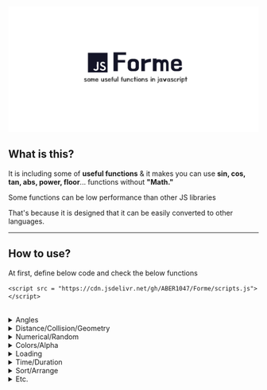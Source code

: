 <div align="center">

<img src = "imgs/repo_templ.png" width = "900px">

</div>


## What is this?

It is including some of **useful functions** & it makes you can use **sin, cos, tan, abs, power, floor**... functions without **"Math."**

Some functions can be low performance than other JS libraries

That's because it is designed that it can be easily converted to other languages.

-------------

## How to use?

At first, define below code and check the below functions

```
<script src = "https://cdn.jsdelivr.net/gh/ABER1047/Forme/scripts.js"></script>
```

</br>









<details>
<summary>Angles</summary>


### point_direction(x1,y1,x2,y2)

-------------

<div align="center">

<img width="450px" src = imgs/img_angle.PNG />

This function returns the direction of a vector formed by the specified components [x1,y1] and [x2,y2]

</div>

</br>


### point_direction2(x1,y1,x2,y2,x3,y3)

-------------

<div align="center">

<img width="450px" src = imgs/angle_3.PNG />

This function returns the direction(radian) of a vector formed by the specified components [x1,y1], [x2,y2], [x3,y3]

</div>

</br>





### correct_deg(deg)  /  correct_rad(rad)

-------------

<div align="center">

This function corrects degree value when it is over than 360 degree or negative degree into positive 0~360 degree

Example, 390 degree will be corrected to 30 degree.

</div>

</br>




### rad(deg)

-------------

<div align="center">

It converts degree to radian

</div>

</br>


### deg(rad)

-------------

<div align="center">

It converts radian to degree

</div>

</br>


### Etc.


<div align="center">

pi()

sin(rad) / asin(rad) / arcsin(rad) / asinh(rad)

cos(rad) / acos(rad) / arccos(rad) / acosh(rad)

tan(rad) / atan(rad) / arctan(rad) / atanh(rad) / atan2(rad)



-------------


functions which can be used without "Math."

It is more convenient to use with deg(rad) function or rad(deg) functions.

</div>

</br>


</details>











<details>
<summary>Distance/Collision/Geometry</summary>


### point_distance(x1,y1,x2,y2)

-------------

<div align="center">

<img width="420px" src = imgs/img_distance.PNG />

This function returns the length of a vector formed by the specified components [x1,y1] and [x2,y2]

you can use this function when you want to get distance between two points

</div>

</br>




### point_distance_3d(x1,y1,z1,x2,y2,z2)

-------------

<div align="center">

This function takes the supplied components of the vector and returns the length (distance) of the vector. 
  
It works in exactly the same way as point_distance() but with the addition of factoring in the z value (depth) for use in 3D space.

</div>

</br>



### place_meeting_point(x1,y1,x2,y2,rad)

-------------

<div align="center">

<img width="450px" src = imgs/img_place_meeting_point.PNG />

This function returns "true" when a point met or be inside a circle

</div>


</br>


### place_meeting_circle(x1,y1,x2,y2,rad1,rad2)

-------------
<div align="center">

<img width="550px" src = imgs/img_place_meeting.PNG />

This function returns "true" when two circles(collision mask) met

</div>

</br>




### get_line_function(x1,y1,x2,y2)

-------------

<div align="center">

This function returns inclination, y-intercept and function of line with two points of line.

The returned array have these values.
array[0] = inclination of line
array[1] = y-intercept
array[2] = function of line

You can check these values with below code

</div>

#### Example
```

//it will show you "[4, 1, 'y=4x+1']".
console.log(get_line_function(0,1,1,5))


```





### point_to_line_distance(x1,y1,x2,y2,x3,y3)

-------------

<div align="center">

This function returns distance of point to line (The point do not have to have a position on only line).

x1,y1,x2,y2 parameter should be the value of points which make up the line.

And, x3,y3 should be the value of another point.

</div>

#### Example
```

//it will show you the value "3 x √2" which same as "4.242..."
console.log(point_to_line_distance(0,0,6,6,0,6))


```

</div>

</br>

</details>










<details>
<summary>Numerical/Random</summary>


### irandom_range(range_1,range_2)

-------------

<div align="center">

You supply the low value for the range as well as the high value, and the function will return a random integer value within (and including) the given range

For example, irandom_range(10, 35) will return an integer between 10 and 35 inclusive

</div>



</br>


### irandom_return()

-------------

<div align="center">

You can get -1 or 1 value by 50% chance
  
</div>



</br>
  
### correct_value(value,min,max)

-------------

<div align="center">

You can limit the value of range of numbers
  
</div>
  
#### Example
```

var a = 10

//limit the value of range
a = correct_value(a,0,5);

//it returns 5
console.log(a);
  
```




</br>
  
### sign_without(value)

-------------

<div align="center">

it functions same as "Math.sign(value)"
but, when the value of sign was "0", it returns -1 or 1 by 50% chance
  
</div>
  


</br></br></br>
  
### choose(val0, val1, val2, …, max_val)

-------------

<div align="center">

it chooses the values from above parameters and returns it.
  
</div>
  
  
#### Example
```

//limit the value of range
var a = choose("A","B","C",1,2,3);

//it returns "A" or "B" or "C" or 1 or 2 or 3 by same chances
console.log(a);
  
```



</br></br></br>
  
### factorial(n)

-------------

<div align="center">

it returns mathematical factorial value
  
</div>
  
  





</br></br></br>
  
### permutation(n,r)

-------------

<div align="center">

it returns mathematical permutation value
  
</div>
  
  








</br></br></br>
  
### combination(n,r)

-------------

<div align="center">

it returns mathematical combination value
  
</div>
  
  
  
  
  
  
</br></br></br>
  
### average(val0, val1, val2, …, max_val)

-------------

<div align="center">

This function returns averaged value
  
</div>
  





</br></br></br>
  
### arithmetic_seq(firstTerm,lastTerm,n)

-------------

<div align="center">
  
<img width="450px" src = "https://images.saymedia-content.com/.image/t_share/MTc0NDcxMzQ5ODYxODg1NTc0/how-to-find-the-general-term-of-arithmetic-and-geometric-sequences.png" />
  

This function returns sum of arithmetic sequence
  
It is useful when you want to get sum of repeated things
  
example, if you want to get the result of "1+3+5+7+ ... + 77"
  
</div>





</br></br></br>
  
### geometric_seq(firstTerm,commonRatio,n)

-------------

<div align="center">
  
<img width="450px" src = "https://images.saymedia-content.com/.image/t_share/MTc0NDcxMzQ5ODYxODg1NTc0/how-to-find-the-general-term-of-arithmetic-and-geometric-sequences.png" />
  

This function returns sum of geometric sequence
  
</div>





</br></br></br>
  
### inf_geometric_seq(firstTerm,commonRatio)

-------------

<div align="center">

This function returns sum of infinite geometric sequence
  
</div>
  




</br></br></br>
  
### highest_num(val0, val1, val2, …, max_val)

-------------

<div align="center">

This function chooses highest number and returns it
  
</div>




</br></br></br>
  
### highest_num_array(array)

-------------

<div align="center">

This function chooses highest number from array and returns it
  
</div>
  






</br></br></br>
  
### set_value_case(value, min, max, inner)

-------------

<div align="center">

it returns another specific value by dividing the case where the value is within the range of the condition and the case where it is not.
  
</div>
  
  
#### Example
```

//setting
var value = 50;
var returns = 0;



returns = set_value_case(value, 0, 100, true);

//it returns 50 because the value "50" is between 0~100
console.log(returns);


returns = set_value_case(value, 100, 200, true);

//it returns 100 because the value "50" is smaller than "min" value [100]
console.log(returns);
  
```



### Etc.


<div align="center">

sign(rad) / abs(rad) / sqrt(rad) / pow(rad) / power(rad)

round(rad) / floor(rad)

-------------


functions which can be used without "Math."

</div>

</br>




</details>









<details>
<summary>Colors/Alpha</summary>



### merge_color(color1, color2, amount, debug_mode)

-------------

<div align="center">

you need to set the parameter "color1" and "color2" (hex color only)
And then set the parameter "amount" to merge colors
(0 is minimum and 1 is maximum. if amount value is less than 0 or over than 1, it is applied 0 and 1 if amount is 0, you can get only "color1" value, and if amount is 1, you can get only "color2" value)
  
</div>

#### Example
```

//it return "gray" color
merge_color("#ffffff", "#2a2a28", 0.5);

//if you want to see the result on console, use the parameter "debug mode"
merge_color("#ffffff", "#2a2a28", 0.5, 1);

```


</details>







<details>
<summary>Loading</summary>



### preload_images(file_directory, type, image_name1, image_name2, image_name...)

-------------

<div align="center">

it makes the images preloaded.

it is useful when you added new images after page loaded or change the already existed image to other one.

(if you didn't preload the images before this situations, the images are not shown until fully loaded)


</div>
  
  
#### Example
```

//it loads the images file "MY_GIF1.gif", "MY_GIF2.gif", "MY_GIF3.gif"
preload_images("my_pc/image_folder", "gif", "MY_GIF1", "MY_GIF2", "MY_GIF3");

//it loads the images file "MY_IMG1.png", "MY_IMG2.png", "MY_IMG3.png"
preload_images("my_pc/image_folder", "png", "MY_IMG1", "MY_IMG2", "MY_IMG3");
  
```


</details>







<details>
<summary>Time/Duration</summary>


  
### get_remaining_time(audio)

-------------

<div align="center">

you can get remaining audio/video time.


</div>
  
  
#### Example
```
var audio = document.getElementById("id_audio");

//it returns remaining time (seconds)
console.log(get_remaining_time(audio));
  
```








</br></br></br>
  
### get_current_time(audio)

-------------

<div align="center">

you can get current audio/video time


</div>
  
  
#### Example
```
var audio = document.getElementById("id_audio");

//it returns current time (seconds)
console.log(get_current_time(audio));
  
```





</br></br></br>
  
### convert_sec_to_clocktime(seconds)

-------------

<div align="center">

It converts seconds to clock time


</div>
  
  
#### Example
```

//it returns current clock time (1:00:00)
console.log(reconstruction_time_sec(3600)); //1 hour
  
```






</br></br></br>
  
### convert_min_to_sec(minutes)

-------------

<div align="center">

It converts minutes to seconds and returns it

</div>


#### Example
```

//it returns "60"
console.log(convert_min_to_sec(1)); //1 minute
  
```
  
  
  
  
  
  

</br></br></br>
  
### convert_hour_to_min(hours)

-------------

<div align="center">

It converts hours to minutes and returns it

</div>


#### Example
```

//it returns "60"
console.log(convert_hour_to_min(1)); //1 hour
  
```
  
  
  
  
  
  
</br></br></br>
  
### convert_hour_to_sec(hours)

-------------

<div align="center">

It converts hours to seconds and returns it

</div>


#### Example
```

//it returns "3600"
console.log(convert_hour_to_sec(1)); //1 hour
  
```
  


</details>











<details>
<summary>Sort/Arrange</summary>


  
### arrange_value(val0, val1, val2, …, max_val)

-------------

<div align="center">

This function returns arranged array
  
The parameters have to be consist of only "numbers".

</div>
  
  
#### Example
```
  
//it returns array [1,2,3,4,5,6]
console.log(arrange_value(6,2,5,3,4,1));
  
```
  
  
  
</br></br></br>
  
### arrange_array(array)

-------------

<div align="center">

This function returns arranged array
  
The perameter array have to be consist of only "numbers".

</div>
  
  
#### Example
```
var array_ = [6,2,5,3,4,1]
  
//it returns array [1,2,3,4,5,6]
console.log(arrange_array(array_));
  
```
  
  
  
    
  
  
</br></br></br>
  
### arrange_text(text_array)

-------------

<div align="center">

This function returns arranged array which is sorted alphabetically

</div>
  
  
#### Example
```
var array_ = ["B","A","C","가","나","가가","가나",];
  
//it returns array ["A", "B", "C", "가", "가가", "가나", "나"]
console.log(arrange_array(array_));
  
```


</details>










<details>
<summary>Etc.</summary>



### show_fps(true/false)

-------------

<div align="center">

it returns current fps on console log.


</div>
  
  
#### Example
```

//turn on
show_fps(true);

//turn off
show_fps(false);
  
```


</br></br></br>

### get_country()

-------------

<div align="center">

it returns the visiter's region.
if you visit the website in South Korea, it returns "South Korea";
(for more details, you can read the code in here)
https://github.com/ABER1047/Forme/blob/main/scripts.js#L1120


</div>
  
  
#### Example
```

//returns visiter's country name
get_country();
  
```


</details>





